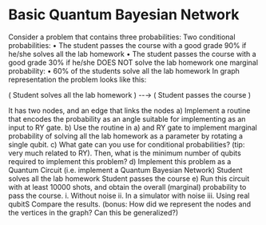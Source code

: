 # Basic Quantum Bayesian Network
 
Consider a problem that contains three probabilities:
Two conditional probabilities:
• The student passes the course with a good grade 90% if he/she solves all the lab homework
• The student passes the course with a good grade 30% if he/she DOES NOT solve the lab
homework
one marginal probability:
• 60% of the students solve all the lab homework
In graph representation the problem looks like this:

( Student solves all the lab homework )    --→   ( Student passes the course )

It has two nodes, and an edge that links the nodes
a) Implement a routine that encodes the probability as an angle suitable for implementing as an
input to RY gate.
b) Use the routine in a) and RY gate to implement marginal probability of solving all the lab
homework as a parameter by rotating a single qubit.
c) What gate can you use for conditional probabilities? (tip: very much related to RY). Then, what
is the minimum number of qubits required to implement this problem?
d) Implement this problem as a Quantum Circuit (i.e. implement a Quantum Bayesian Network)
Student
solves all
the lab
homework
Student
passes the
course
e) Run this circuit with at least 10000 shots, and obtain the overall (marginal) probability to pass
the course.
i. Without noise
ii. In a simulator with noise
iii. Using real qubitS
Compare the results.
(bonus: How did we represent the nodes and the vertices in the graph? Can this be generalized?) 
